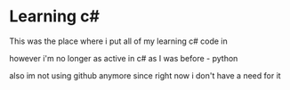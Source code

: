# Learning c#

This was the place where i put all of my learning c# code in

however i'm no longer as active in c# as I was before - python

also im not using github anymore since right now i don't have a need for it
